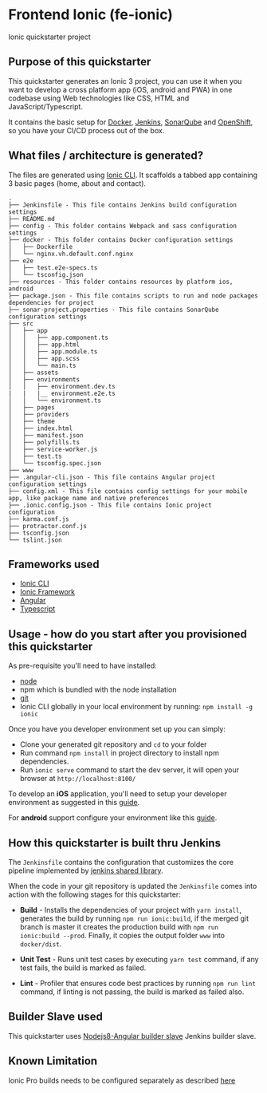 # Frontend Ionic (fe-ionic)

Ionic quickstarter project

## Purpose of this quickstarter

This quickstarter generates an Ionic 3 project, you can use it when you want to develop a cross platform app (iOS, android and PWA) in one codebase using Web technologies like CSS, HTML and JavaScript/Typescript.

It contains the basic setup for [Docker](https://www.docker.com/), [Jenkins](https://jenkins.io/), [SonarQube](https://www.sonarqube.org/) and [OpenShift](https://www.openshift.com/), so you have your CI/CD process out of the box.


## What files / architecture is generated?

The files are generated using [Ionic CLI](https://ionicframework.com/docs/cli/). It scaffolds a tabbed app containing 3 basic pages (home, about and contact).

```
.
├── Jenkinsfile - This file contains Jenkins build configuration settings
├── README.md
├── config - This folder contains Webpack and sass configuration settings
├── docker - This folder contains Docker configuration settings
│   ├── Dockerfile
│   └── nginx.vh.default.conf.nginx
├── e2e
│   ├── test.e2e-specs.ts
│   └── tsconfig.json
├── resources - This folder contains resources by platform ios, android
├── package.json - This file contains scripts to run and node packages dependencies for project
├── sonar-project.properties - This file contains SonarQube configuration settings
├── src
│   ├── app
│   │   ├── app.component.ts
│   │   ├── app.html
│   │   ├── app.module.ts
│   │   ├── app.scss
│   │   └── main.ts
│   ├── assets
│   ├── environments
│   │   ├── environment.dev.ts
|   |   |__ environment.e2e.ts
│   │   └── environment.ts
│   ├── pages
│   ├── providers
│   ├── theme
│   ├── index.html
│   ├── manifest.json
│   ├── polyfills.ts
│   ├── service-worker.js
│   ├── test.ts
│   └── tsconfig.spec.json
├── www
├── .angular-cli.json - This file contains Angular project configuration settings
├── config.xml - This file contains config settings for your mobile app, like package name and native preferences
├── .ionic.config.json - This file contains Ionic project configuration 
├── karma.conf.js
├── protractor.conf.js
├── tsconfig.json
└── tslint.json
```

## Frameworks used

* [Ionic CLI](https://ionicframework.com/docs/cli/)
* [Ionic Framework](https://ionicframework.com/docs/v3/)
* [Angular](https://angular.io/)
* [Typescript](http://www.typescriptlang.org/)


## Usage - how do you start after you provisioned this quickstarter

As pre-requisite you'll need to have installed:

* [node](https://nodejs.org/en/download/)
* npm which is bundled with the node installation
* [git](https://git-scm.com/downloads) 
* Ionic CLI globally in your local environment by running: `npm install -g ionic`


Once you have you developer environment set up you can simply:

* Clone your generated git repository and `cd` to your folder
* Run command `npm install` in project directory to install npm dependencies.
* Run `ionic serve` command to start the dev server, it will open your browser at `http://localhost:8100/`


To develop an **iOS** application, you'll need to setup your developer environment as suggested in this [guide](https://ionicframework.com/docs/installation/ios).

For **android** support configure your environment like this [guide](https://ionicframework.com/docs/installation/android).


## How this quickstarter is built thru Jenkins

The `Jenkinsfile` contains the configuration that customizes the core pipeline implemented by [jenkins shared library](https://github.com/opendevstack/ods-jenkins-shared-library).

When the code in your git repository is updated the `Jenkinsfile` comes into action with the following stages for this quickstarter:

  * **Build** - Installs the dependencies of your project with `yarn install`, generates the build by running `npm run ionic:build`, if the merged git branch is master it creates the production build with `npm run ionic:build --prod`. Finally, it copies the output folder `www` into `docker/dist`.

  * **Unit Test** - Runs unit test cases by executing `yarn test` command, if any test fails, the build is marked as failed.

  * **Lint** - Profiler that ensures code best practices by running `npm run lint` command, if linting is not passing, the build is marked as failed also.


## Builder Slave used 

This quickstarter uses
[Nodejs8-Angular builder slave](https://github.com/opendevstack/ods-project-quickstarters/tree/master/jenkins-slaves/nodejs8-angular) Jenkins builder slave.


## Known Limitation

Ionic Pro builds needs to be configured separately as described [here](https://github.com/opendevstack/ods-project-quickstarters/blob/5da91c9d190b0eb96bf53b393e355e355e18bfdf/boilerplates/fe-ionic/files/README.md)
